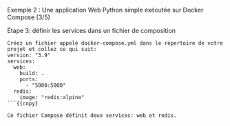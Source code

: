 Exemple 2 : Une application Web Python simple exécutée sur Docker Compose (3/5)

Étape 3: définir les services dans un fichier de composition 

```
Créez un fichier appelé docker-compose.yml dans le répertoire de votre projet et collez ce qui suit:
version: "3.9"
services:
  web:
    build: .
    ports:
      - "5000:5000"
  redis:
    image: "redis:alpine"
```{{copy}

Ce fichier Compose définit deux services: web et redis.